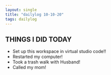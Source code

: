 ```yaml
---
layout: single
title: "dailylog 10-10-20"
tags: dailylog 
---
```


## THINGS I DID TODAY

* Set up this workspace in virtual studio code!!
* Restarted my computer!
* Took a trash walk with Husband!
* Called my mom!